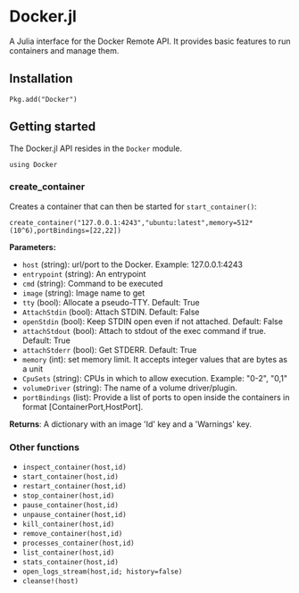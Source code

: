 # Docker.jl

A Julia interface for the Docker Remote API. It provides basic features to run containers and manage them.

## Installation

```
Pkg.add("Docker")
```

## Getting started

The Docker.jl API resides in the ``Docker`` module.

```
using Docker
```

### create_container

Creates a container that can then be started for ``start_container()``:

```
create_container("127.0.0.1:4243","ubuntu:latest",memory=512*(10^6),portBindings=[22,22])
```

**Parameters:**

* ``host`` (string): url/port to the Docker. Example: 127.0.0.1:4243
* ``entrypoint`` (string): An entrypoint
* ``cmd`` (string): Command to be executed
* ``image`` (string): Image name to get
* ``tty`` (bool): Allocate a pseudo-TTY. Default: True
* ``AttachStdin`` (bool): Attach STDIN. Default: False
* ``openStdin`` (bool): Keep STDIN open even if not attached. Default: False
* ``attachStdout`` (bool): Attach to stdout of the exec command if true. Default: True
* ``attachStderr`` (bool): Get STDERR. Default: True
* ``memory`` (int): set memory limit. It accepts integer values that are bytes as a unit
* ``CpuSets`` (string): CPUs in which to allow execution. Example: "0-2", "0,1"
* ``volumeDriver`` (string): The name of a volume driver/plugin.
* ``portBindings`` (list): Provide a list of ports to open inside the containers in format [ContainerPort,HostPort].

**Returns**: A dictionary with an image 'Id' key and a 'Warnings' key.

### Other functions

* ``inspect_container(host,id)``
* ``start_container(host,id)``
* ``restart_container(host,id)``
* ``stop_container(host,id)``
* ``pause_container(host,id)``
* ``unpause_container(host,id)``
* ``kill_container(host,id)``
* ``remove_container(host,id)``
* ``processes_container(host,id)``
* ``list_container(host,id)``
* ``stats_container(host,id)``
* ``open_logs_stream(host,id; history=false)``
* ``cleanse!(host)``
